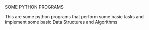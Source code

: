 SOME PYTHON PROGRAMS

  This are some python programs that perform some basic tasks and implement some basic Data Structures and Algorithms
  
